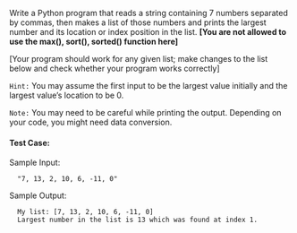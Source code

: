 Write a Python program that reads a string containing 7 numbers separated by commas, then makes a list of those numbers and prints the largest number and its location or index position in the list. **[You are not allowed to use the max(), sort(), sorted() function here]**

[Your program should work for any given list; make changes to the list below and check whether your program works correctly]

`Hint:` You may assume the first input to be the largest value initially and the largest value’s location to be 0.

`Note:` You may need to be careful while printing the output. Depending on your code, you might need data conversion.

#### Test Case:

Sample Input:

```
  "7, 13, 2, 10, 6, -11, 0"
```

Sample Output:

```
  My list: [7, 13, 2, 10, 6, -11, 0]
  Largest number in the list is 13 which was found at index 1.
```

